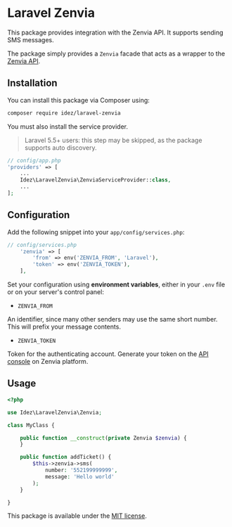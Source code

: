 # Laravel Zenvia

This package provides integration with the Zenvia API. It supports sending SMS messages.

The package simply provides a `Zenvia` facade that acts as a wrapper to the [Zenvia API](https://zenvia.github.io/zenvia-openapi-spec/v2/#section/SMS-Text).

## Installation

You can install this package via Composer using:

```bash
composer require idez/laravel-zenvia
```

You must also install the service provider.
> Laravel 5.5+ users: this step may be skipped, as the package supports auto discovery.

```php
// config/app.php
'providers' => [
    ...
    Idez\LaravelZenvia\ZenviaServiceProvider::class,
    ...
];
```

## Configuration


Add the following snippet into your  `app/config/services.php`:

```php
// config/services.php
    'zenvia' => [
        'from' => env('ZENVIA_FROM', 'Laravel'),
        'token' => env('ZENVIA_TOKEN'),
    ],
```


Set your configuration using **environment variables**, either in your `.env` file or on your server's control panel:

- `ZENVIA_FROM`

An identifier, since many other senders may use the same short number. This will prefix your message contents.

- `ZENVIA_TOKEN`

Token for the authenticating account. Generate your token on the [API console](https://app.zenvia.com/home/api) on Zenvia platform.

## Usage

```php
<?php

use Idez\LaravelZenvia\Zenvia;

class MyClass {

    public function __construct(private Zenvia $zenvia) {
    }

    public function addTicket() {
        $this->zenvia->sms(
            number: '552199999999',
            message: 'Hello world'
        );
    }

}
```

This package is available under the [MIT license](http://opensource.org/licenses/MIT).